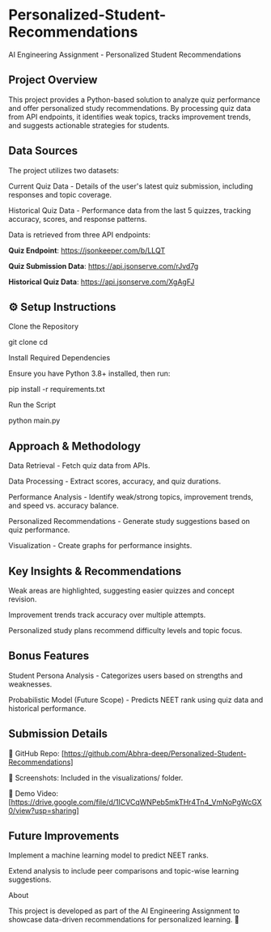 # Personalized-Student-Recommendations
AI Engineering Assignment - Personalized Student Recommendations

Project Overview
----

This project provides a Python-based solution to analyze quiz performance and offer personalized study recommendations. By processing quiz data from API endpoints, it identifies weak topics, tracks improvement trends, and suggests actionable strategies for students.

Data Sources
----

The project utilizes two datasets:

Current Quiz Data - Details of the user's latest quiz submission, including responses and topic coverage.

Historical Quiz Data - Performance data from the last 5 quizzes, tracking accuracy, scores, and response patterns.

Data is retrieved from three API endpoints:

**Quiz Endpoint**: https://jsonkeeper.com/b/LLQT

**Quiz Submission Data**: https://api.jsonserve.com/rJvd7g

**Historical Quiz Data**: https://api.jsonserve.com/XgAgFJ

⚙️ Setup Instructions
----
Clone the Repository

git clone <your-github-repo-link>
cd <your-repo-name>


Install Required Dependencies

Ensure you have Python 3.8+ installed, then run:

pip install -r requirements.txt

Run the Script

python main.py

Approach & Methodology
----

Data Retrieval - Fetch quiz data from APIs.

Data Processing - Extract scores, accuracy, and quiz durations.

Performance Analysis - Identify weak/strong topics, improvement trends, and speed vs. accuracy balance.

Personalized Recommendations - Generate study suggestions based on quiz performance.

Visualization - Create graphs for performance insights.

Key Insights & Recommendations
-----

Weak areas are highlighted, suggesting easier quizzes and concept revision.

Improvement trends track accuracy over multiple attempts.

Personalized study plans recommend difficulty levels and topic focus.

Bonus Features
-----
Student Persona Analysis - Categorizes users based on strengths and weaknesses.

Probabilistic Model (Future Scope) - Predicts NEET rank using quiz data and historical performance.

Submission Details
----

🔗 GitHub Repo: [https://github.com/Abhra-deep/Personalized-Student-Recommendations]

📸 Screenshots: Included in the visualizations/ folder.

🎥 Demo Video: [https://drive.google.com/file/d/1ICVCqWNPeb5mkTHr4Tn4_VmNoPgWcGX0/view?usp=sharing]

Future Improvements
----

Implement a machine learning model to predict NEET ranks.

Extend analysis to include peer comparisons and topic-wise learning suggestions.

About

This project is developed as part of the AI Engineering Assignment to showcase data-driven recommendations for personalized learning. 🚀
